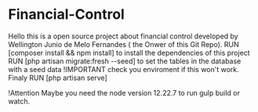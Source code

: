 # Financial-Control

Hello this is a open source project about financial control developed by Wellington Junio de Melo Fernandes ( the Onwer of this Git Repo). 
RUN [composer install && npm install] to install the dependencies of this project
RUN [php artisan migrate:fresh --seed] to set the tables in the database with a seed data !IMPORTANT check you enviroment if this won't work.
Finaly RUN [php artisan serve]

!Attention Maybe you need the node version 12.22.7 to run gulp build or watch.
